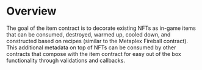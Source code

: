 # Overview

The goal of the item contract is to decorate existing NFTs as in-game items that can be consumed, destroyed, warmed up, cooled down, and constructed based on recipes (similar to the Metaplex Fireball contract). This additional metadata on top of NFTs can be consumed by other contracts that compose with the item contract for easy out of the box functionality through validations and callbacks.
